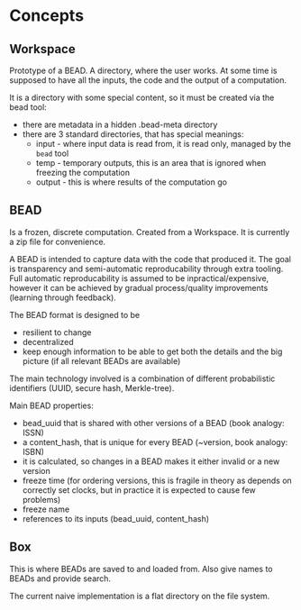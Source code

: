 # Concepts

## Workspace

Prototype of a BEAD.
A directory, where the user works.
At some time is supposed to have all the inputs, the code and the output of a computation.

It is a directory with some special content, so it must be created via the bead tool:
- there are metadata in a hidden .bead-meta directory
- there are 3 standard directories, that has special meanings:
  - input - where input data is read from, it is read only, managed by the `bead` tool
  - temp - temporary outputs, this is an area that is ignored when freezing the computation
  - output - this is where results of the computation go


## BEAD

Is a frozen, discrete computation.
Created from a Workspace.
It is currently a zip file for convenience.

A BEAD is intended to capture data with the code that produced it.
The goal is transparency and semi-automatic reproducability through extra tooling.
Full automatic reproducability is assumed to be inpractical/expensive, 
however it can be achieved by gradual process/quality improvements (learning through feedback).

The BEAD format is designed to be
- resilient to change
- decentralized
- keep enough information to be able to get both the details and the big picture (if all relevant BEADs are available)

The main technology involved is a combination of different probabilistic identifiers (UUID, secure hash, Merkle-tree).

Main BEAD properties:
- bead_uuid that is shared with other versions of a BEAD (book analogy: ISSN)
- a content_hash, that is unique for every BEAD (~version, book analogy: ISBN)
 - it is calculated, so changes in a BEAD makes it either invalid or a new version
- freeze time (for ordering versions, this is fragile in theory as depends on correctly set clocks, but in practice it is expected to cause few problems)
- freeze name
- references to its inputs (bead_uuid, content_hash)


## Box

This is where BEADs are saved to and loaded from.
Also give names to BEADs and provide search.

The current naive implementation is a flat directory on the file system.



